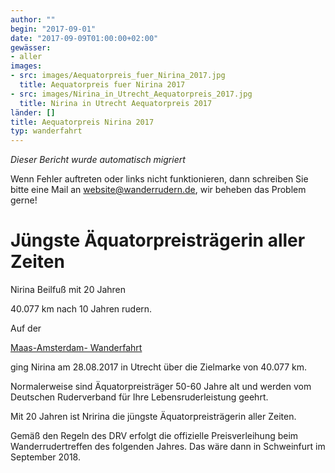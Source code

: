 ```yaml
---
author: ""
begin: "2017-09-01"
date: "2017-09-09T01:00:00+02:00"
gewässer:
- aller
images:
- src: images/Aequatorpreis_fuer_Nirina_2017.jpg
  title: Aequatorpreis fuer Nirina 2017
- src: images/Nirina_in_Utrecht_Aequatorpreis_2017.jpg
  title: Nirina in Utrecht Aequatorpreis 2017
länder: []
title: Aequatorpreis Nirina 2017
typ: wanderfahrt
---
```



*Dieser Bericht wurde automatisch migriert*

Wenn Fehler auftreten oder links nicht funktionieren, dann schreiben Sie bitte eine Mail an website@wanderrudern.de, wir beheben das Problem gerne!



# Jüngste Äquatorpreisträgerin aller Zeiten


Nirina Beilfuß mit 20 Jahren

40.077 km nach 10 Jahren rudern.

Auf der

[Maas-Amsterdam- Wanderfahrt](/berichte/2017/maas_2017)

ging Nirina am 28.08.2017 in Utrecht über die Zielmarke von 40.077 km.

Normalerweise sind Äquatorpreisträger 50-60 Jahre alt und werden vom Deutschen Ruderverband für Ihre Lebensruderleistung geehrt.

Mit 20 Jahren ist Nririna die jüngste Äquatorpreisträgerin aller Zeiten.

Gemäß den Regeln des DRV erfolgt die offizielle Preisverleihung beim Wanderrudertreffen des folgenden Jahres. Das wäre dann in Schweinfurt im September 2018.